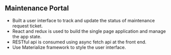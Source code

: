 ## Maintenance Portal

- Built a user interface to track and update the status of maintenance request ticket.
- React and redux is used to build the single page application and manage the app state.
- RESTful api is consumed using async fetch api at the front end.
- Use Materialize framework to style the user interface.